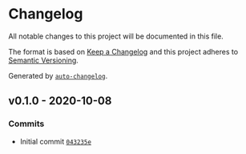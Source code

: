 # Changelog

All notable changes to this project will be documented in this file.

The format is based on [Keep a Changelog](https://keepachangelog.com/en/1.0.0/)
and this project adheres to [Semantic Versioning](https://semver.org/spec/v2.0.0.html).

Generated by [`auto-changelog`](https://github.com/CookPete/auto-changelog).

## v0.1.0 - 2020-10-08

### Commits

- Initial commit [`043235e`](https://github.com/martinholden-skillsoft/vscode-percipio-extension/commit/043235e09801601cbb634ba0a772b39ec7d0220d)
